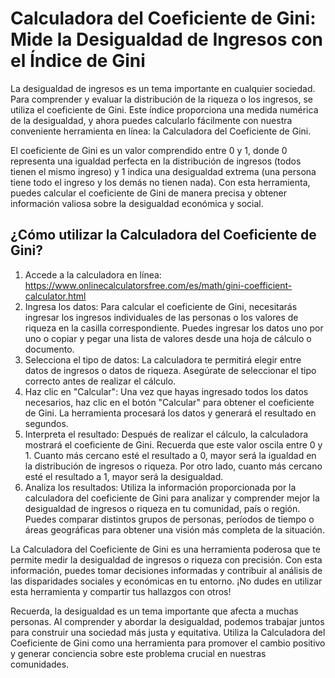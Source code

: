 Calculadora del Coeficiente de Gini: Mide la Desigualdad de Ingresos con el Índice de Gini
==========================================================================================

La desigualdad de ingresos es un tema importante en cualquier sociedad. Para comprender y evaluar la distribución de la riqueza o los ingresos, se utiliza el coeficiente de Gini. Este índice proporciona una medida numérica de la desigualdad, y ahora puedes calcularlo fácilmente con nuestra conveniente herramienta en línea: la Calculadora del Coeficiente de Gini.

El coeficiente de Gini es un valor comprendido entre 0 y 1, donde 0 representa una igualdad perfecta en la distribución de ingresos (todos tienen el mismo ingreso) y 1 indica una desigualdad extrema (una persona tiene todo el ingreso y los demás no tienen nada). Con esta herramienta, puedes calcular el coeficiente de Gini de manera precisa y obtener información valiosa sobre la desigualdad económica y social.

¿Cómo utilizar la Calculadora del Coeficiente de Gini?
------------------------------------------------------

1. Accede a la calculadora en línea: <https://www.onlinecalculatorsfree.com/es/math/gini-coefficient-calculator.html>
2. Ingresa los datos: Para calcular el coeficiente de Gini, necesitarás ingresar los ingresos individuales de las personas o los valores de riqueza en la casilla correspondiente. Puedes ingresar los datos uno por uno o copiar y pegar una lista de valores desde una hoja de cálculo o documento.
3. Selecciona el tipo de datos: La calculadora te permitirá elegir entre datos de ingresos o datos de riqueza. Asegúrate de seleccionar el tipo correcto antes de realizar el cálculo.
4. Haz clic en "Calcular": Una vez que hayas ingresado todos los datos necesarios, haz clic en el botón "Calcular" para obtener el coeficiente de Gini. La herramienta procesará los datos y generará el resultado en segundos.
5. Interpreta el resultado: Después de realizar el cálculo, la calculadora mostrará el coeficiente de Gini. Recuerda que este valor oscila entre 0 y 1. Cuanto más cercano esté el resultado a 0, mayor será la igualdad en la distribución de ingresos o riqueza. Por otro lado, cuanto más cercano esté el resultado a 1, mayor será la desigualdad.
6. Analiza los resultados: Utiliza la información proporcionada por la calculadora del coeficiente de Gini para analizar y comprender mejor la desigualdad de ingresos o riqueza en tu comunidad, país o región. Puedes comparar distintos grupos de personas, períodos de tiempo o áreas geográficas para obtener una visión más completa de la situación.

La Calculadora del Coeficiente de Gini es una herramienta poderosa que te permite medir la desigualdad de ingresos o riqueza con precisión. Con esta información, puedes tomar decisiones informadas y contribuir al análisis de las disparidades sociales y económicas en tu entorno. ¡No dudes en utilizar esta herramienta y compartir tus hallazgos con otros!

Recuerda, la desigualdad es un tema importante que afecta a muchas personas. Al comprender y abordar la desigualdad, podemos trabajar juntos para construir una sociedad más justa y equitativa. Utiliza la Calculadora del Coeficiente de Gini como una herramienta para promover el cambio positivo y generar conciencia sobre este problema crucial en nuestras comunidades.